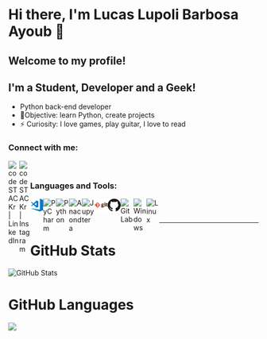 # Hi there, I'm Lucas Lupoli Barbosa Ayoub 👋 

## Welcome to my profile!

## I'm a Student, Developer and a Geek!

- Python back-end developer
- 🥇Objective: learn Python, create projects
- ⚡ Curiosity: I love games, play guitar, I love to read

### Connect with me:

[<img align="left" alt="codeSTACKr | LinkedIn" width="22px" src="https://cdn.jsdelivr.net/npm/simple-icons@v3/icons/linkedin.svg" />][linkedin]
[<img align="left" alt="codeSTACKr | Instagram" width="22px" src="https://cdn.jsdelivr.net/npm/simple-icons@v3/icons/instagram.svg" />][instagram]

<br />

### Languages and Tools:

<img align="left" alt="Visual Studio Code" width="26px" src="https://raw.githubusercontent.com/github/explore/80688e429a7d4ef2fca1e82350fe8e3517d3494d/topics/visual-studio-code/visual-studio-code.png" />
<img align="left" alt="PyCharm" width="26px" src="https://simpleicons.org/icons/pycharm.svg"/>
<img align="left" alt="Python" width="26px" src="https://simpleicons.org/icons/python.svg"/>
<img align="left" alt="Anaconda" width="26px" src="https://simpleicons.org/icons/anaconda.svg"/>
<img align="left" alt="Jupyter" width="26px" src="https://simpleicons.org/icons/jupyter.svg"/>
<img align="left" alt="Git" width="26px" src="https://raw.githubusercontent.com/github/explore/80688e429a7d4ef2fca1e82350fe8e3517d3494d/topics/git/git.png" />
<img align="left" alt="GitHub" width="26px" src="https://raw.githubusercontent.com/github/explore/78df643247d429f6cc873026c0622819ad797942/topics/github/github.png" />
<img align="left" alt="GitLab" width="26px" src="https://simpleicons.org/icons/gitlab.svg"/>
<img align="left" alt="Windows" width="26px" src="https://simpleicons.org/icons/windows.svg"/>
<img align="left" alt="Linux" width="26px" src="https://simpleicons.org/icons/linux.svg"/>

<br />
<br />

---

<h1>GitHub Stats</h1>
<p><img src="https://github-readme-stats.vercel.app/api?username=LucasAyoub&amp;show_icons=true" alt="GitHub Stats"></p>

<h1>GitHub Languages</h1>
<p><img align="left" src="https://github-readme-stats.vercel.app/api/top-langs/?username=LucasAyoub&layout=compact&hide=html" /></p>

[instagram]: https://www.instagram.com/luc.ayoub/?hl=pt-br
[linkedin]: https://www.linkedin.com/in/lucas-ayoub-549a72201/

